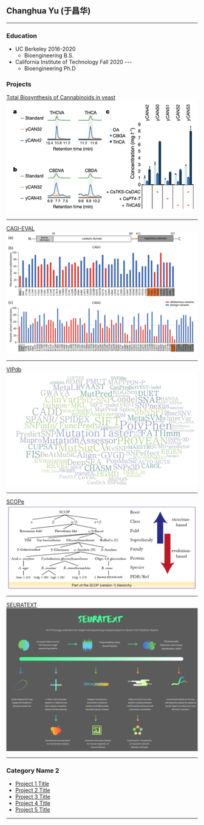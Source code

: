 ## Changhua Yu (于昌华)

---

### Education

- UC Berkeley 2016-2020
    - Bioengineering B.S.
- California Institute of Technology Fall 2020 ---
    - Bioengineering Ph.D

### Projects
[Total Biosynthesis of Cannabinoids in yeast](/sample_page)
<img src="images/cannabis.png?raw=true"/>

---
[CAGI-EVAL](/pdf/sample_presentation.pdf)
<img src="images/CBS.PNG?raw=true"/>

---
[VIPdb](http://example.com/)
<img src="images/VIPdb.PNG?raw=true"/>

---
[SCOPe](http://example.com/)
<img src="images/scope.png?raw=true"/>

---
[SEURATEXT](http://example.com/)
<img src="images/seuratext.png?raw=true"/>

---

### Category Name 2

- [Project 1 Title](http://example.com/)
- [Project 2 Title](http://example.com/)
- [Project 3 Title](http://example.com/)
- [Project 4 Title](http://example.com/)
- [Project 5 Title](http://example.com/)

---

